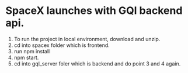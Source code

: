 # SpaceX launches with GQl backend api.

1. To run the project in local environment, download and unzip.
2. cd into spacex folder which is frontend.
3. run npm install
4. npm start.
5. cd into gql_server foler which is backend and do point 3 and 4 again.
